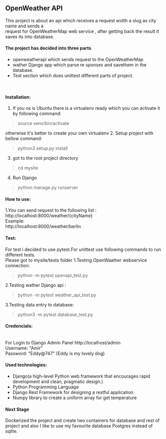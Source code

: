 
## OpenWeather API

This project is about an api which receives a request width a slug as city name and sends a<br />
request for OpenWeatherMap web service , after getting back the result it saves its into database.<br />
#### The project has decided into three parts
* openweatherapi which sends request to the OpenWeatherMap
* wather Django app which parse re sponses and savethem in the database.
* Test section which does unittest different parts of project.
<br>



#### Installation:
1. If you os is Ubuntu there is a virtualenv ready which you can activate it by following command:
>source venv/bin/activate

otherwise it's better to create your own virtualenv
2. Setup project with bellow command:
>python3 setup.py install
3. got to the root project directory
>cd mysite
4. Run Django  
>python manage.py runserver

#### How to use:
1.You can send request to the following list :<br>
http://localhost:8000/weather/{cityName}
<br>
Example: <br>
http://localhost:8000/weather/berlin



#### Test:
For test i decided to use pytest.For unittest use following commands to run different
tests.<br>
Please got to mysite/tests folder
1.Testing OpenWaather webservice connection:
>python -m pytest openapi_test.py

2.Testing wather Django api :
>python -m pytest weather_api_test.py 

3.Testing data entry to database:
>python3 -m pytest database_test.py 

#### Credencials:
<br>
For Login to Django Admin Panel
<bir>
http://localhost/admin
<br>
Username: "Amir"
<br>
Password: "Eddy@747" (Eddy is my lovely dog)

#### Used technologies:
* Django(a high-level Python web framework that encourages rapid development and clean, pragmatic design.)
* Python Programming Language
* Django Rest Framework for designing a restful application
* Numpy library to create a uniform array for get temperature

#### Next Stage
Dockerized the project and create two containers for database and 
rest of project and also I like to use my favourite database Postgres
instead of sqlite.




